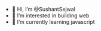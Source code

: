 - 👋 Hi, I’m @SushantSejwal
- 👀 I’m interested in building web
- 🌱 I’m currently learning javascript
<!-- - 💞️ I’m looking to collaborate on ... -->
<!-- - 📫 How to reach me, well email me on sushantsejwal19@gmail.com -->

<!---
SushantSejwal/SushantSejwal is a ✨ special ✨ repository because its `README.md` (this file) appears on your GitHub profile.
You can click the Preview link to take a look at your changes.
--->
